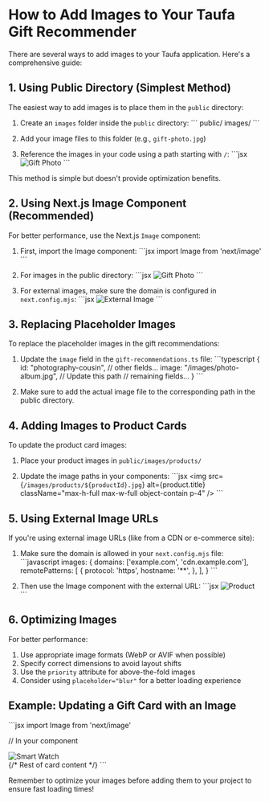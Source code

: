 # How to Add Images to Your Taufa Gift Recommender

There are several ways to add images to your Taufa application. Here's a comprehensive guide:

## 1. Using Public Directory (Simplest Method)

The easiest way to add images is to place them in the `public` directory:

1. Create an `images` folder inside the `public` directory:
   \`\`\`
   public/
     images/
   \`\`\`

2. Add your image files to this folder (e.g., `gift-photo.jpg`)

3. Reference the images in your code using a path starting with `/`:
   \`\`\`jsx
   <img src="/images/gift-photo.jpg" alt="Gift Photo" />
   \`\`\`

This method is simple but doesn't provide optimization benefits.

## 2. Using Next.js Image Component (Recommended)

For better performance, use the Next.js `Image` component:

1. First, import the Image component:
   \`\`\`jsx
   import Image from 'next/image'
   \`\`\`

2. For images in the public directory:
   \`\`\`jsx
   <Image 
     src="/images/gift-photo.jpg"
     alt="Gift Photo"
     width={500}
     height={300}
     priority
   />
   \`\`\`

3. For external images, make sure the domain is configured in `next.config.mjs`:
   \`\`\`jsx
   <Image 
     src="https://example.com/image.jpg"
     alt="External Image"
     width={500}
     height={300}
   />
   \`\`\`

## 3. Replacing Placeholder Images

To replace the placeholder images in the gift recommendations:

1. Update the `image` field in the `gift-recommendations.ts` file:
   \`\`\`typescript
   {
     id: "photography-cousin",
     // other fields...
     image: "/images/photo-album.jpg", // Update this path
     // remaining fields...
   }
   \`\`\`

2. Make sure to add the actual image file to the corresponding path in the public directory.

## 4. Adding Images to Product Cards

To update the product card images:

1. Place your product images in `public/images/products/`

2. Update the image paths in your components:
   \`\`\`jsx
   <img
     src={`/images/products/${productId}.jpg`}
     alt={product.title}
     className="max-h-full max-w-full object-contain p-4"
   />
   \`\`\`

## 5. Using External Image URLs

If you're using external image URLs (like from a CDN or e-commerce site):

1. Make sure the domain is allowed in your `next.config.mjs` file:
   \`\`\`javascript
   images: {
     domains: ['example.com', 'cdn.example.com'],
     remotePatterns: [
       {
         protocol: 'https',
         hostname: '**',
       },
     ],
   }
   \`\`\`

2. Then use the Image component with the external URL:
   \`\`\`jsx
   <Image
     src="https://example.com/product-image.jpg"
     alt="Product"
     width={400}
     height={400}
   />
   \`\`\`

## 6. Optimizing Images

For better performance:

1. Use appropriate image formats (WebP or AVIF when possible)
2. Specify correct dimensions to avoid layout shifts
3. Use the `priority` attribute for above-the-fold images
4. Consider using `placeholder="blur"` for a better loading experience

## Example: Updating a Gift Card with an Image

\`\`\`jsx
import Image from 'next/image'

// In your component
<Card>
  <CardContent>
    <div className="h-48 bg-white rounded-md mb-4 flex items-center justify-center">
      <Image
        src="/images/products/tech-watch.jpg"
        alt="Smart Watch"
        width={200}
        height={200}
        className="object-contain"
      />
    </div>
    {/* Rest of card content */}
  </CardContent>
</Card>
\`\`\`

Remember to optimize your images before adding them to your project to ensure fast loading times!
